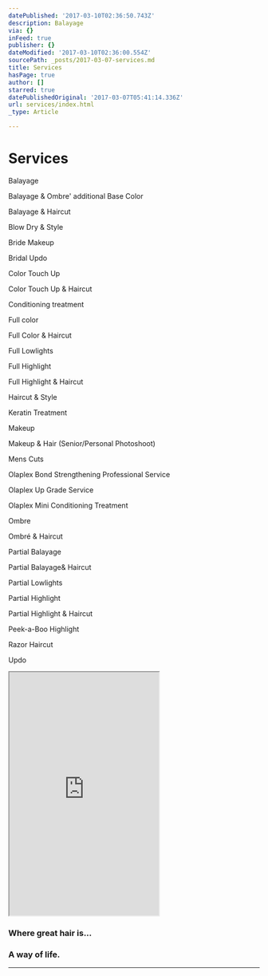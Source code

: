 ```yaml
---
datePublished: '2017-03-10T02:36:50.743Z'
description: Balayage
via: {}
inFeed: true
publisher: {}
dateModified: '2017-03-10T02:36:00.554Z'
sourcePath: _posts/2017-03-07-services.md
title: Services
hasPage: true
author: []
starred: true
datePublishedOriginal: '2017-03-07T05:41:14.336Z'
url: services/index.html
_type: Article

---
```

# Services

Balayage

Balayage & Ombre' additional Base Color

Balayage & Haircut

Blow Dry & Style

Bride Makeup

Bridal Updo

Color Touch Up

Color Touch Up & Haircut

Conditioning treatment

Full color

Full Color & Haircut

Full Lowlights

Full Highlight

Full Highlight & Haircut

Haircut & Style

Keratin Treatment

Makeup

Makeup & Hair (Senior/Personal Photoshoot)

Mens Cuts

Olaplex Bond Strengthening Professional Service

Olaplex Up Grade Service

Olaplex Mini Conditioning Treatment

Ombre

Ombré & Haircut

Partial Balayage

Partial Balayage& Haircut

Partial Lowlights

Partial Highlight

Partial Highlight & Haircut

Peek-a-Boo Highlight

Razor Haircut

Updo

<iframe src="https://the-grid.github.io/ed-userhtml/?g=eJx9jr0KwjAUhXefItwHSBxFmgpSEKHo0MmppPG2DaZJyU2Jvr0VW0fX8_edTLE-YCuhj3HcC5FS4qR7vE_WaBNfXPtBVIvgOlFgqyYbuaLxeWgmMg6JZFVUt3IHLJpoUcLVzVlk9KvNjgodRgl1Y5V7QJ6ZoWMU9H_wcQGI86A6pPUIXnyqyxMfP8vKzrOrwfwX7XwC1vhwxyBhC0zkmVD55g0pnVQU" height="488" style=""></iframe>

### Where great hair is...

### A way of life.

---